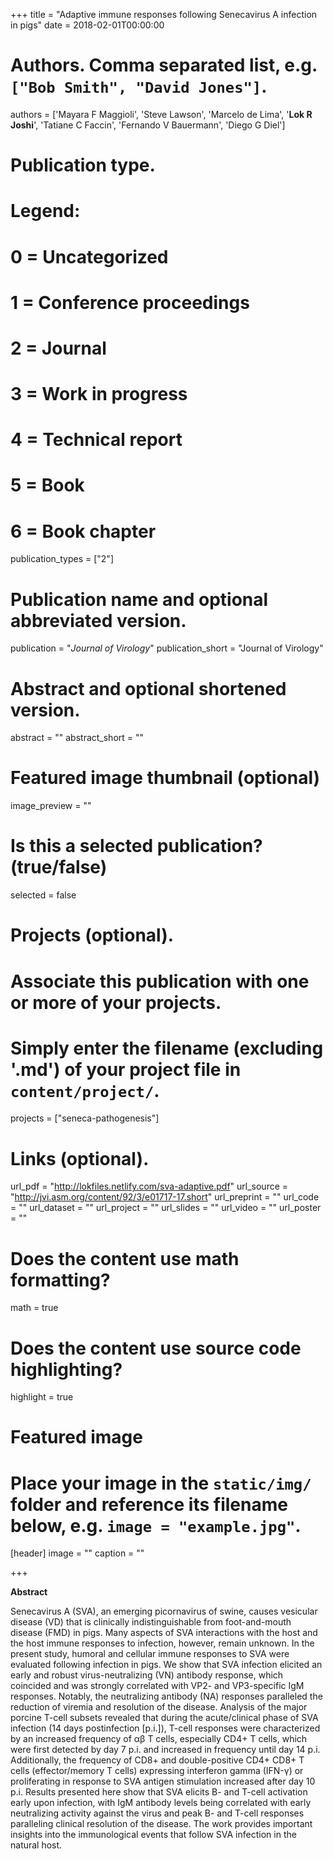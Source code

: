 +++
title = "Adaptive immune responses following Senecavirus A infection in pigs"
date = 2018-02-01T00:00:00

# Authors. Comma separated list, e.g. `["Bob Smith", "David Jones"]`.
authors = ['Mayara F Maggioli', 'Steve Lawson', 'Marcelo de Lima', '**Lok R Joshi**', 'Tatiane C Faccin', 'Fernando V Bauermann', 'Diego G Diel']

# Publication type.
# Legend:
# 0 = Uncategorized
# 1 = Conference proceedings
# 2 = Journal
# 3 = Work in progress
# 4 = Technical report
# 5 = Book
# 6 = Book chapter
publication_types = ["2"]

# Publication name and optional abbreviated version.
publication = "*Journal of Virology*"
publication_short = "Journal of Virology"

# Abstract and optional shortened version.
abstract = ""
abstract_short = ""
# Featured image thumbnail (optional)
image_preview = ""

# Is this a selected publication? (true/false)
selected = false

# Projects (optional).
#   Associate this publication with one or more of your projects.
#   Simply enter the filename (excluding '.md') of your project file in `content/project/`.
projects = ["seneca-pathogenesis"]

# Links (optional).
url_pdf = "http://lokfiles.netlify.com/sva-adaptive.pdf"
url_source = "http://jvi.asm.org/content/92/3/e01717-17.short"
url_preprint = ""
url_code = ""
url_dataset = ""
url_project = ""
url_slides = ""
url_video = ""
url_poster = ""

# Does the content use math formatting?
math = true

# Does the content use source code highlighting?
highlight = true

# Featured image
# Place your image in the `static/img/` folder and reference its filename below, e.g. `image = "example.jpg"`.
[header]
image = ""
caption = ""

+++

**Abstract**

Senecavirus A (SVA), an emerging picornavirus of swine, causes vesicular disease (VD) that is clinically indistinguishable from foot-and-mouth disease (FMD) in pigs. Many aspects of SVA interactions with the host and the host immune responses to infection, however, remain unknown. In the present study, humoral and cellular immune responses to SVA were evaluated following infection in pigs. We show that SVA infection elicited an early and robust virus-neutralizing (VN) antibody response, which coincided and was strongly correlated with VP2- and VP3-specific IgM responses. Notably, the neutralizing antibody (NA) responses paralleled the reduction of viremia and resolution of the disease. Analysis of the major porcine T-cell subsets revealed that during the acute/clinical phase of SVA infection (14 days postinfection [p.i.]), T-cell responses were characterized by an increased frequency of αβ T cells, especially CD4+ T cells, which were first detected by day 7 p.i. and increased in frequency until day 14 p.i. Additionally, the frequency of CD8+ and double-positive CD4+ CD8+ T cells (effector/memory T cells) expressing interferon gamma (IFN-γ) or proliferating in response to SVA antigen stimulation increased after day 10 p.i. Results presented here show that SVA elicits B- and T-cell activation early upon infection, with IgM antibody levels being correlated with early neutralizing activity against the virus and peak B- and T-cell responses paralleling clinical resolution of the disease. The work provides important insights into the immunological events that follow SVA infection in the natural host.


